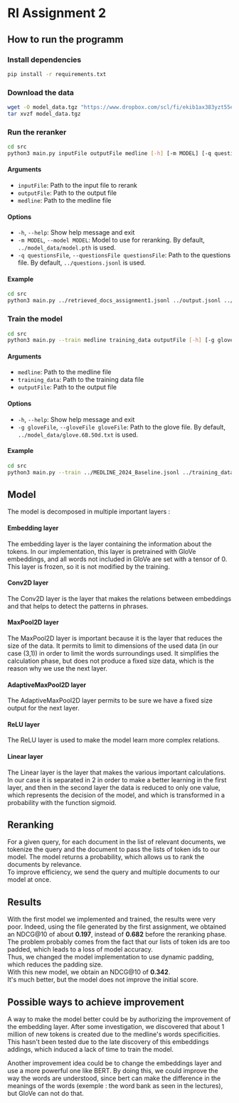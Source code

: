 # RI Assignment 2

## How to run the programm

### Install dependencies
```bash
pip install -r requirements.txt
```

### Download the data
```bash
wget -O model_data.tgz "https://www.dropbox.com/scl/fi/ekib1ax383yzt55eqk55w/model_data.tgz?rlkey=t94ex64xsuyrula37a6vszlzd&st=gjcjfthy&dl=0"
tar xvzf model_data.tgz
```

### Run the reranker
```bash
cd src
python3 main.py inputFile outputFile medline [-h] [-m MODEL] [-q questionsFile]
```

#### Arguments
- `inputFile`: Path to the input file to rerank
- `outputFile`: Path to the output file
- `medline`: Path to the medline file

#### Options
- `-h`, `--help`: Show help message and exit
- `-m MODEL`, `--model MODEL`: Model to use for reranking. By default, `../model_data/model.pth` is used.
- `-q questionsFile`, `--questionsFile questionsFile`: Path to the questions file. By default, `../questions.jsonl` is used.

#### Example
```bash
cd src
python3 main.py ../retrieved_docs_assignment1.jsonl ../output.jsonl ../MEDLINE_2024_Baseline.jsonl
```


### Train the model
```bash
cd src
python3 main.py --train medline training_data outputFile [-h] [-g gloveFile]
```

#### Arguments
- `medline`: Path to the medline file
- `training_data`: Path to the training data file
- `outputFile`: Path to the output file

#### Options
- `-h`, `--help`: Show help message and exit
- `-g gloveFile`, `--gloveFile gloveFile`: Path to the glove file. By default, `../model_data/glove.6B.50d.txt` is used.

#### Example
```bash
cd src
python3 main.py --train ../MEDLINE_2024_Baseline.jsonl ../training_data.jsonl ../model_data/model2.pth
```


## Model

The model is decomposed in multiple important layers : 

#### Embedding layer 

The embedding layer is the layer containing the information about the tokens. In our implementation, this layer is pretrained with GloVe embeddings, and all words not included in GloVe are set with a tensor of 0. This layer is frozen, so it is not modified by the training.

#### Conv2D layer 

The Conv2D layer is the layer that makes the relations between embeddings and that helps to detect the patterns in phrases.

#### MaxPool2D layer 

The MaxPool2D layer is important because it is the layer that reduces the size of the data. It permits to limit to dimensions of the used data (in our case (3,1)) in order to limit the words surroundings used. It simplifies the calculation phase, but does not produce a fixed size data, which is the reason why we use the next layer.

#### AdaptiveMaxPool2D layer 

The AdaptiveMaxPool2D layer permits to be sure we have a fixed size output for the next layer.

#### ReLU layer

The ReLU layer is used to make the model learn more complex relations. 

#### Linear layer

The Linear layer is the layer that makes the various important calculations. In our case it is separated in 2 in order to make a better learning in the first layer, and then in the second layer the data is reduced to only one value, which represents the decision of the model, and which is transformed in a probability with the function sigmoid. 

## Reranking

For a given query, for each document in the list of relevant documents, we tokenize the query and the document to pass the lists of token ids to our model. The model returns a probability, which allows us to rank the documents by relevance.  
To improve efficiency, we send the query and multiple documents to our model at once. 

## Results

With the first model we implemented and trained, the results were very poor. Indeed, using the file generated by the first assignment, we obtained an NDCG@10 of about **0.197**, instead of **0.682** before the reranking phase.  
The problem probably comes from the fact that our lists of token ids are too padded, which leads to a loss of model accuracy.  
Thus, we changed the model implementation to use dynamic padding, which reduces the padding size.  
With this new model, we obtain an NDCG@10 of **0.342**.  
It's much better, but the model does not improve the initial score.

## Possible ways to achieve improvement
A way to make the model better could be by authorizing the improvement of the embedding layer. After some investigation, we discovered that about 1 million of new tokens is created due to the medline's words specificities. This hasn't been tested due to the late discovery of this embeddings addings, which induced a lack of time to train the model.

Another improvement idea could be to change the embeddings layer and use a more powerful one like BERT. By doing this, we could improve the way the words are understood, since bert can make the difference in the meanings of the words (exemple : the word bank as seen in the lectures), but GloVe can not do that.
